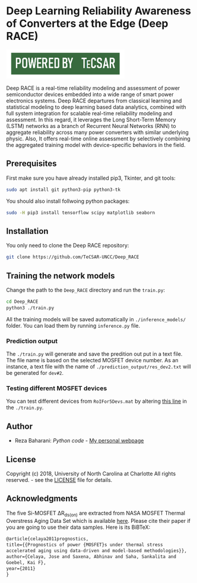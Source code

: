 # Deep Learning Reliability Awareness of Converters at the Edge (Deep RACE)
![POWERED BY TeCSAR](https://raw.githubusercontent.com/TeCSAR-UNCC/Deep_RACE/master/logo/tecsarPowerBy.png)

Deep RACE is a real-time reliability modeling and assessment of power semiconductor devices embedded into a wide range of smart power electronics systems. Deep RACE departures from classical learning and statistical modeling to deep learning based data analytics, combined with full system integration for scalable real-time reliability modeling and assessment. In this regard, it leverages the Long Short-Term Memory (LSTM) networks as a branch of Recurrent Neural Networks (RNN) to aggregate reliability across many power converters with similar underlying physic. Also, It offers real-time online assessment by selectively combining the aggregated training model with device-specific behaviors in the field.
## Prerequisites
First make sure you have already installed pip3, Tkinter, and git tools:
``` bash
sudo apt install git python3-pip python3-tk
```
You should also install follwoing python packages:
```bash
sudo -H pip3 install tensorflow scipy matplotlib seaborn
```
## Installation
You only need to clone the Deep RACE repository:
```bash
git clone https://github.com/TeCSAR-UNCC/Deep_RACE
```
## Training the network models
Change the path to the `Deep_RACE` directory and run the `train.py`:
```bash
cd Deep_RACE
python3 ./train.py
```

All the training models will be saved automatically in `./inference_models/` folder. You can load them by running `inference.py` file.

### Prediction output
The `./train.py` will generate and save the predition out put in a text file. The file name is based on the selected MOSFET device number. As an instance, a text file with the name of `./prediction_output/res_dev2.txt` will be generated for `dev#2`.

### Testing different MOSFET devices
You can test different devices from `RoIFor5Devs.mat` by altering [this line](https://github.com/TeCSAR-UNCC/Deep_RACE/blob/68688f2b89a651f0985364c74c2ae949a696338b/train.py#L69) in the `./train.py`.

## Author
* Reza Baharani:  *Python code* - [My personal webpage](https://rbaharani.com/)
## License
Copyright (c) 2018, University of North Carolina at Charlotte All rights reserved. - see the [LICENSE](https://raw.githubusercontent.com/TeCSAR-UNCC/Deep_RACE/master/LICENSE) file for details.
## Acknowledgments

The five Si-MOSFET ΔR<sub>ds(on)</sub> are extracted from NASA MOSFET Thermal Overstress Aging Data Set which is available [here](https://ti.arc.nasa.gov/tech/dash/groups/pcoe/prognostic-data-repository/). Please cite their paper if you are going to use their data samples. Here is its BiBTeX:
```
@article{celaya2011prognostics,
title={{Prognostics of power {MOSFET}s under thermal stress accelerated aging using data-driven and model-based methodologies}},
author={Celaya, Jose and Saxena, Abhinav and Saha, Sankalita and Goebel, Kai F},
year={2011}
}
```
